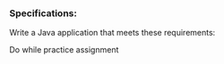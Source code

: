 ### Specifications:

Write a Java application that meets these requirements:
		
Do while practice assignment 